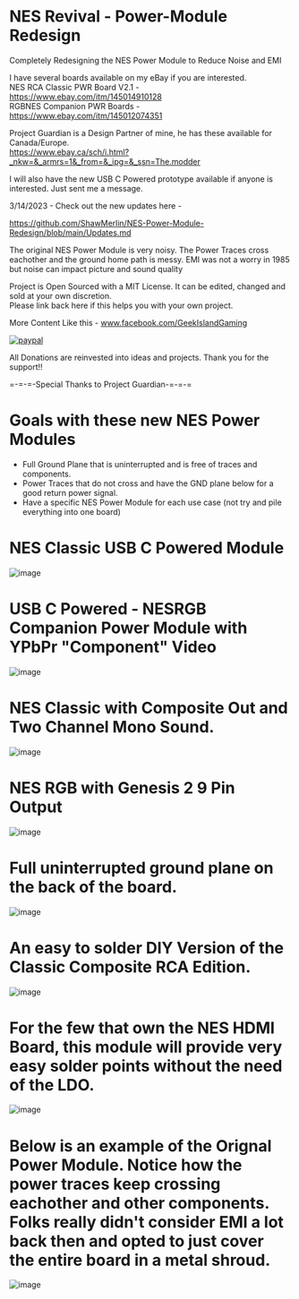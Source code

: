 # NES Revival - Power-Module Redesign
Completely Redesigning the NES Power Module to Reduce Noise and EMI <br>

I have several boards available on my eBay if you are interested. <br>
NES RCA Classic PWR Board V2.1 - https://www.ebay.com/itm/145014910128 <br>
RGBNES Companion PWR Boards - https://www.ebay.com/itm/145012074351 <br>

Project Guardian is a Design Partner of mine, he has these available for Canada/Europe.  <br> https://www.ebay.ca/sch/i.html?_nkw=&_armrs=1&_from=&_ipg=&_ssn=The.modder <br>

I will also have the new USB C Powered prototype available if anyone is interested.  Just sent me a message.


3/14/2023 - Check out the new updates here - 


https://github.com/ShawMerlin/NES-Power-Module-Redesign/blob/main/Updates.md


The original NES Power Module is very noisy.  The Power Traces cross eachother and the ground home path is messy.
EMI was not a worry in 1985 but noise can impact picture and sound quality

Project is Open Sourced with a MIT License. It can be edited, changed and sold at your own discretion.  
Please link back here if this helps you with your own project.

More Content Like this - www.facebook.com/GeekIslandGaming

[![paypal](https://www.paypalobjects.com/en_US/i/btn/btn_donateCC_LG.gif)](https://www.paypal.com/donate/?hosted_button_id=97YFBJX4NXA8W)


All Donations are reinvested into ideas and projects. Thank you for the support!!

=-=-=-Special Thanks to Project Guardian-=-=-=

# Goals with these new NES Power Modules
- Full Ground Plane that is uninterrupted and is free of traces and components.
- Power Traces that do not cross and have the GND plane below for a good return power signal.
- Have a specific NES Power Module for each use case (not try and pile everything into one board)

# NES Classic USB C Powered Module
![image](https://user-images.githubusercontent.com/70423454/218329070-949a418e-abe6-4502-98c1-52825bb83cc2.png)

# USB C Powered - NESRGB Companion Power Module with YPbPr "Component" Video
![image](https://user-images.githubusercontent.com/70423454/222496031-472e9dfb-1a86-4818-8382-9c7ba2a242c9.png)

# NES Classic with Composite Out and Two Channel Mono Sound.
![image](https://user-images.githubusercontent.com/70423454/222495383-a3cf528f-f45c-4dce-8eab-32bfaa3d9db7.png)

# NES RGB with Genesis 2 9 Pin Output
![image](https://user-images.githubusercontent.com/70423454/222492542-76702977-732b-44fb-bf1c-827be4a234ed.png)

# Full uninterrupted ground plane on the back of the board.
![image](https://user-images.githubusercontent.com/70423454/179363800-cb818a45-c4a4-4a72-b937-716b4586f864.png)


# An easy to solder DIY Version of the Classic Composite RCA Edition.
![image](https://user-images.githubusercontent.com/70423454/216230219-b043e5f6-b95b-4ed3-80c9-134efb59898d.png)


# For the few that own the NES HDMI Board, this module will provide very easy solder points without the need of the LDO.
![image](https://user-images.githubusercontent.com/70423454/185999783-296dcafc-dfe5-4f3a-911b-82fa9e63dd2f.png)


# Below is an example of the Orignal Power Module.  Notice how the power traces keep crossing eachother and other components. Folks really didn't consider EMI a lot back then and opted to just cover the entire board in a metal shroud.

![image](https://user-images.githubusercontent.com/70423454/189474492-a8b75d50-ffc9-4e5b-844f-7f16a31056be.png)




